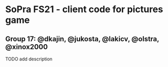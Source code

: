 # SoPra FS21 - client code for pictures game
## Group 17: @dkajin, @jukosta, @lakicv, @olstra, @xinox2000

TODO add description
